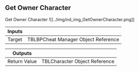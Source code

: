 ## Get Owner Character
Get Owner Character
![[../img/nd_img_GetOwnerCharacter.png]]

|Inputs||
|--|--|
| Target | TBLBPCheat Manager Object Reference |

|Outputs||
|--|--|
| Return Value | TBLCharacter Object Reference |
